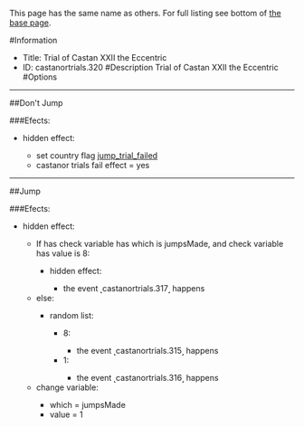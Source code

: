 This page has the same name as others. For full listing see bottom of [the base page](trial_of_castan_xxii_the_eccentric2.md).

#Information
 - Title: Trial of Castan XXII the Eccentric
 - ID: castanortrials.320
#Description
Trial of Castan XXII the Eccentric
#Options

___
##Don't Jump

###Efects:<ul><li>hidden effect:</li><ul><li>set country flag [jump_trial_failed](../flags/jump_trial_failed.md)</li><li>castanor trials fail effect = yes</li></ul></ul>

___
##Jump

###Efects:<ul><li>hidden effect:</li><ul><li>If has check variable has which is jumpsMade, and check variable has value is 8:</li><ul><li>hidden effect:</li><ul><li>the event ˻castanortrials.317˼ happens</li></ul></ul><li>else:</li><ul><li>random list:</li><ul><li>8:</li><ul><li>the event ˻castanortrials.315˼ happens</li></ul><li>1:</li><ul><li>the event ˻castanortrials.316˼ happens</li></ul></ul></ul><li>change variable:</li><ul><li>which = jumpsMade</li><li>value = 1</li></ul></ul></ul>
